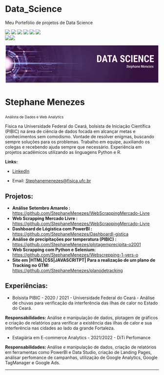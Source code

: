 # Data_Science

Meu Portefólio de projetos de Data Science

<img src="https://img.shields.io/badge/Python-FFD43B?style=for-the-badge&logo=python&logoColor=darkgreen"> <img src="https://img.shields.io/badge/Pandas-2C2D72?style=for-the-badge&logo=pandas&logoColor=white"> <img src="https://img.shields.io/badge/Numpy-777BB4?style=for-the-badge&logo=numpy&logoColor=white"> <img src="	https://img.shields.io/badge/Plotly-239120?style=for-the-badge&logo=plotly&logoColor=white"> <img src="https://img.shields.io/badge/HTML-239120?style=for-the-badge&logo=html5&logoColor=white"> <img src="https://img.shields.io/badge/CSS-239120?&style=for-the-badge&logo=css3&logoColor=white">  
 <img src="https://img.shields.io/badge/PowerBI-F2C811?style=for-the-badge&logo=Power%20BI&logoColor=white"><img src=" https://img.shields.io/badge/Jupyter-F37626.svg?&style=for-the-badge&logo=Jupyter&logoColor=white"> 

<p align="center">
  <img src="Bannerprincipal.png" >
</p>

# Stephane Menezes
<sub> Análista de Dados e Web Analytics </sub>

Física na Universidade Federal do Ceará, bolsista de Iniciação Científica (PIBIC) na área de ciência de dados focada em alcançar metas e conhecimentos sem comodismo. 
Vontade de resolver enigmas, buscando sempre soluções para os problemas. 
Trabalho em equipe, auxiliando os colegas e recebendo ajuda sempre que necessário. 
Experiência em projetos acadêmicos utilizando as linguagens Python e R. 


**Links:**
* [LinkedIn](https://www.linkedin.com/in/stephane-menezes-24273b1b8/)

* Email: Stephanemenezes@fisica.ufc.br

## Projetos:

* **Análise Setembro Amarelo :** https://github.com/StephaneMenezes/WebScrappingMercado-Livre
* **Web Scrapping Mercado Livre :** https://github.com/StephaneMenezes/WebScrappingMercado-Livre
* **Dashboard de Lógistica com PowerBI :** https://github.com/StephaneMenezes/Dashboardl-gistica
* **Análise de precipitações por temperatura (PIBIC) :** https://github.com/StephaneMenezes/plotagemprecipita-o2001
* **Web Scrapping com Python e Selenium:** https://github.com/StephaneMenezes/Webscrepping-1-vers-o
* **Site em |HTML|CSS|JAVASCRITPT| Para a realização de um plano de Tracking no GTM:** https://github.com/StephaneMenezes/planodetracking

## Experiências: 
* Bolsista PIBIC - 2020 / 2021 - Universidade Federal do Ceará - Análise de chuvas para verificação da interferência das ilhas de calor no Estado do Ceará.

**Responsabilidades:** Análise e manipulação de dados, plotagem de gráficos e criação de relatórios para verificar a existência das ilhas de calor e sua interferência nas cidades ao lado da grande Fortaleza.
* Estagiária em E-commerce Analytics - 2021/2022 - DiTi Perfomance

**Responsabilidades:** Análise e manipulação de dados, criação de relatórios em ferramentas como PowerBI e Data Studio, criação de Landing Pages, análisar perfomance de campanhas, utilização de Google Analytics, Google TagManager e Google Ads. 
 

---




